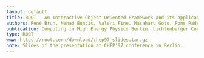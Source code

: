 ```yaml
---
layout: default
title: ROOT - An Interactive Object Oriented Framework and its application to NA49 data analysis
authors: René Brun, Nenad Buncic, Valeri Fine, Masaharu Goto, Fons Rademakers, Gunther Roland and Andres Sandoval
publication: Computing in High Energy Physics Berlin, Lichtenberger Congress Center, April 7-11, 1997
type: ROOT
www: https://root.cern/download/chep97_slides.tar.gz
note: Slides of the presentation at CHEP'97 conference in Berlin.
---
```

